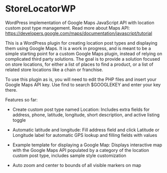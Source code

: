 # StoreLocatorWP

WordPress implementation of Google Maps JavaScript API with location custom post type management. Read more about Maps API: https://developers.google.com/maps/documentation/javascript/tutorial

This is a WordPress plugin for creating location post types and displaying them using Google Maps. It is a work in progress, 
and is meant to be a simple starting point for a custom Google Maps plugin, instead of relying on complicated third party solutions. The goal is to provide a solution focused on store locations, for either a list of places to find a product, or a list of related store locations like a chain or franchise.

To use this plugin as is, you will need to edit the PHP files and insert your Google Maps API key. Use find to search $GOOGLEKEY and
enter your key there.

Features so far:

* Create custom post type named Location: Includes extra fields for address, phone, latitude, longitude, short description, and active listing toggle
    
* Automatic latitude and longitude: Fill address field and click Latitude or Longitude label for automatic GPS lookup and filling fields with values
    
* Example template for displaying a Google Map: Displays interactive map with the Google Maps API populated by a category of the location custom post type, includes sample style customization

* Auto zoom and center to bounds of all visible markers on map

